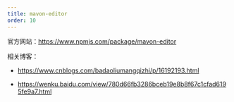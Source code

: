 ```yaml
---
title: mavon-editor
order: 10
---
```


官方网站：<https://www.npmjs.com/package/mavon-editor>

相关博客：

- <https://www.cnblogs.com/badaoliumangqizhi/p/16192193.html>

- <https://wenku.baidu.com/view/780d66fb3286bceb19e8b8f67c1cfad6195fe9a7.html>




